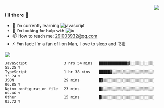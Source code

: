 <img align='right' src='https://github-readme-stats.vercel.app/api?username=niaogege&show_icons=true&theme=radical'/>

### Hi there 👋

- 🌱 I’m currently learning ![javascript](https://img.shields.io/badge/javacript-learn-orange)
- 🤔 I’m looking for help with ![ts](https://img.shields.io/badge/ts-learn-yellow)
- 📫 How to reach me: 291003932@qq.com
- ⚡ Fun fact:  I'm a fan of Iron Man, I love to sleep and 书法

![](https://github-readme-stats.vercel.app/api/top-langs/?username=niaogege&layout=compact)

<!--START_SECTION:waka-->
```text
JavaScript                 3 hrs 54 mins   █████████████▓░░░░░░░░░░░   55.25 % 
TypeScript                 1 hr 38 mins    █████▓░░░░░░░░░░░░░░░░░░░   23.24 % 
JSON                       29 mins         █▓░░░░░░░░░░░░░░░░░░░░░░░   06.85 % 
Nginx configuration file   23 mins         █▒░░░░░░░░░░░░░░░░░░░░░░░   05.46 % 
Other                      15 mins         █░░░░░░░░░░░░░░░░░░░░░░░░   03.72 % 
```
<!--END_SECTION:waka-->

